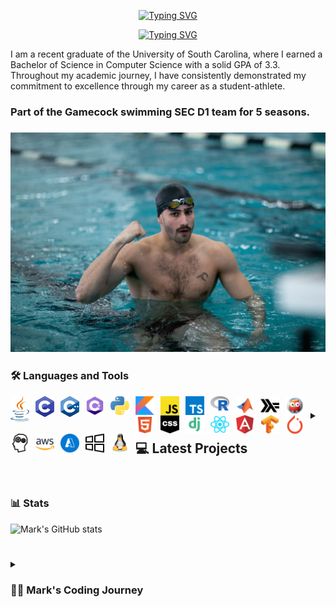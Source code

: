 <div align="center">
  <p>
    <a href="https://git.io/typing-svg"><img src="https://readme-typing-svg.demolab.com?font=Fira+Code&size=30&pause=1000&color=F70C0E&center=true&repeat=false&random=false&width=435&lines=Mark+Shperkin" alt="Typing SVG" /></a>
  </p>
  
  <p>
<a href="https://git.io/typing-svg"><img src="https://readme-typing-svg.demolab.com?font=Fira+Code&pause=1000&color=F70000&center=true&random=false&width=435&lines=Student-Athlete;Computer+Science;Passionate+developer+from+Israel" alt="Typing SVG" /></a>
  </p>
</div>

I am a recent graduate of the University of South Carolina, where I earned a Bachelor of Science in Computer Science with a solid GPA of 3.3. Throughout my academic journey, I have consistently demonstrated my commitment to excellence through my career as a student-athlete.

<h3>Part of the Gamecock swimming SEC D1 team for 5 seasons.<h3>

<div id="header" align="center">
<img src="swimming.jpg" width="900"/>
</div>

### :hammer_and_wrench: Languages and Tools

<img align="left" alt="Java" width="30px" style="padding-right:10px;" src="/icons/java-programming-language-icon.svg"/>
<img align="left" alt="C" width="30px" style="padding-right:10px;" src="/icons/c-program-icon.svg" />
<img align="left" alt="C++" width="30px" style="padding-right:10px;" src="/icons/c-plus-plus-programming-language-icon.svg" />
<img align="left" alt="C#" width="30px" style="padding-right:10px;" src="/icons/c-sharp-programming-language-icon.svg" />
<img align="left" alt="Python" width="30px" style="padding-right:10px;" src="/icons/python-programming-language-icon.svg" />
<img align="left" alt="Kotlin" width="30px" style="padding-right:10px;" src="/icons/kotlin-programming-language-icon.svg" />
<img align="left" alt="JavaScript" width="30px" style="padding-right:10px;" src="/icons/javascript-programming-language-icon.svg" />
<img align="left" alt="TypeScript" width="30px" style="padding-right:10px;" src="/icons/typescript-programming-language-icon.svg" />
<img align="left" alt="R" width="30px" style="padding-right:10px;" src="/icons/r-programming-language-icon.svg" />
<img align="left" alt="MATLAB" width="30px" style="padding-right:10px;" src="/icons/matlab-svgrepo-com.svg" />
<img align="left" alt="Haskell" width="30px" style="padding-right:10px;" src="/icons/haskell-svgrepo-com.svg" />
<img align="left" alt="Prolog" width="30px" style="padding-right:10px;" src="/icons/prolog-svgrepo-com (1).svg" />
<img align="left" alt="HTML" width="30px" style="padding-right:10px;" src="/icons/html-5-svgrepo-com.svg" />
<img align="left" alt="CSS" width="30px" style="padding-right:10px;" src="/icons/css-svgrepo-com.svg" />
<img align="left" alt="Django" width="30px" style="padding-right:10px;" src="/icons/django-svgrepo-com.svg" />
<img align="left" alt="React" width="30px" style="padding-right:10px;" src="/icons//react-svgrepo-com.svg" />
<img align="left" alt="Angular" width="30px" style="padding-right:10px;" src="/icons/angular-icon-svgrepo-com.svg" />
<img align="left" alt="TensorFlow" width="30px" style="padding-right:10px;" src="/icons/tensorflow-svgrepo-com.svg" />
<img align="left" alt="PyTorch" width="30px" style="padding-right:10px;" src="/icons/pytorch-svgrepo-com.svg" />
<img align="left" alt="NLP" width="30px" style="padding-right:10px;" src="/icons/nlp-neurolinguistic-programation-svgrepo-com.svg" />
<img align="left" alt="AWS" width="30px" style="padding-right:10px;" src="/icons/aws-svgrepo-com.svg" />
<img align="left" alt="Azure" width="30px" style="padding-right:10px;" src="/icons/azure-v2-svgrepo-com.svg" />
<img align="left" alt="Windows" width="30px" style="padding-right:10px;" src="/icons/windows-svgrepo-com.svg" />
<img align="left" alt="Linux" width="30px" style="padding-right:10px;" src="/icons/linux-tux-svgrepo-com.svg" />

#

#

<!-- BEGIN PROJECTS-CARDS -->

<details> 
  <summary><h2></>💻 Latest Projects</h2></summary>

  <h3>Connect Four AI Agent</h3>
  <p align="left">
    AI agent that plays the Connect Four game using a minimax algorithm with alpha-beta pruning.
  </p>
  <p align="left">
    <a href="https://github.com/markshperkin/Game-AI">View Project</a>
  </p>
  
#

  <h3>Backgammon AI Agent</h3>
  <p align="left">
    Rule-based chatbot integrated with an AI agent that plays backgammon using the MinMax search method.
  </p>
  <p align="left">
    <em>This project is still in progress.</em>
  </p>
  <p align="left">
    <a href="https://github.com/markshperkin/CSCE580-MarkShperkin-repo">View Project</a>
  </p>

#

  <h3>Android Applications</h3>
  <ul>
    <li>
      <strong><a href="https://github.com/markshperkin/location">Location:</a></strong> Mobile application designed to retrieve user location and display it on a Google Map interface using Google Maps API key.
    </li>
    <li>
      <strong><a href="https://github.com/markshperkin/CameraXApp">CameraXApp:</a></strong> Mobile application enabling users to capture photos and videos, with additional photo editing capabilities.
    </li>
    <li>
      <strong><a href="https://github.com/markshperkin/MiniPaint">MiniPaint:</a></strong> Mobile application allowing users to express creativity through drawing, equipped with diverse drawing tools.
    </li>
    <li>
      <strong><a href="https://github.com/markshperkin/Sensor-Game-Application">Sensor-Game-Application:</a></strong> Mobile application offering users an engaging gaming experience utilizing the device's built-in sensors.
    </li>
  </ul>

#

  <a href="https://github.com/markshperkin?tab=repositories"><img alt="All Repositories" title="All Repositories" src="https://custom-icon-badges.demolab.com/badge/-Click%20Here%20For%20All%20My%20Repos-1F222E?style=for-the-badge&logoColor=white&logo=repo"/></a>
</details>

<!-- END PROJECTS-CARDS -->




#

### 📊 Stats

![Mark's GitHub stats](https://github-readme-stats.vercel.app/api?username=markshperkin&show_icons=true&theme=gruvbox)

<!-- ![GitHub Streak](https://streak-stats.demolab.com?user=ForrestKnight&theme=gruvbox&border_radius=4.5) -->

#

<details>
 <summary><h3>👨‍💻 Mark's Coding Journey</h3></summary>
<h2>Blossoming Passion and the Thrill of the Challenge:</h2>

My passion for coding blossomed at the University of South Carolina, where I was constantly challenged and inspired by a supportive community. One of the most rewarding aspects of my coding journey has been the immense satisfaction that comes from solving coding problems. It is about cracking a complex puzzle or finally reaching the summit after a challenging climb. The initial frustration of grappling with a problem, followed by the "aha!" moment when the solution clicks into place, is a uniquely exhilarating experience.

<h2>Fueled by Accomplishment:</h2>

This sense of accomplishment fuels my motivation to tackle even more intricate challenges. It's a continuous learning process, where every solved problem opens the door to new possibilities and ignites a desire to explore further. The joy of problem-solving is what truly fuels my passion for coding and propels me forward on this exciting journey.

<h2>Embracing the Real World:</h2>

Graduation marks a transition from the structured learning environment to the dynamic world of professional development. While the curriculum and specific problem sets may change, the thrill of problem-solving and the satisfaction it brings remain constant. I'm eager to test my skills in real-world scenarios, tackling complex problems that impact businesses and communities. The prospect of collaborating with experienced developers and contributing solutions that address tangible challenges is incredibly exciting. I'm confident that the foundation I built at USC, coupled with the continuous learning spirit fostered by the coding community, will equip me to navigate these new challenges and experience the profound satisfaction that comes with making a real-world impact through code.

  

